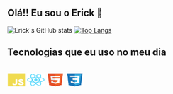 
## Olá!! Eu sou o Erick 🌹
![Erick´s GitHub stats](https://github-readme-stats.vercel.app/api?username=Erickhrs&show_icons=true&theme=dracula&count_private=true)
[![Top Langs](https://github-readme-stats.vercel.app/api/top-langs/?username=Erickhrs&size_weight=0.5&count_weight=0.5)](https://github.com/Erickhrs/github-readme-stats)
## Tecnologias que eu uso no meu dia
<div style="display: inline_block"><br>
  <img align="center" alt="Js" height="30" width="40" src="https://raw.githubusercontent.com/devicons/devicon/master/icons/javascript/javascript-plain.svg">
  <img align="center" alt="React" height="30" width="40" src="https://raw.githubusercontent.com/devicons/devicon/master/icons/react/react-original.svg">
  <img align="center" alt="HTML" height="30" width="40" src="https://raw.githubusercontent.com/devicons/devicon/master/icons/html5/html5-original.svg">
  <img align="center" alt="CSS" height="30" width="40" src="https://raw.githubusercontent.com/devicons/devicon/master/icons/css3/css3-original.svg">
</div>

